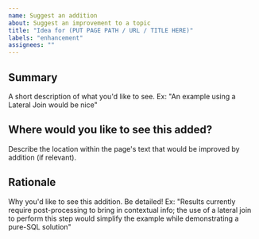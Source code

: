 ```yaml
---
name: Suggest an addition
about: Suggest an improvement to a topic
title: "Idea for (PUT PAGE PATH / URL / TITLE HERE)"
labels: "enhancement"
assignees: ""
---
```


## Summary

A short description of what you'd like to see. Ex: "An example using a Lateral Join would be nice"

## Where would you like to see this added?

Describe the location within the page's text that would be improved by addition (if relevant).

## Rationale

Why you'd like to see this addition. Be detailed! Ex: "Results currently require post-processing to bring in contextual info; the use of a lateral join to perform this step would simplify the example while demonstrating a pure-SQL solution"
